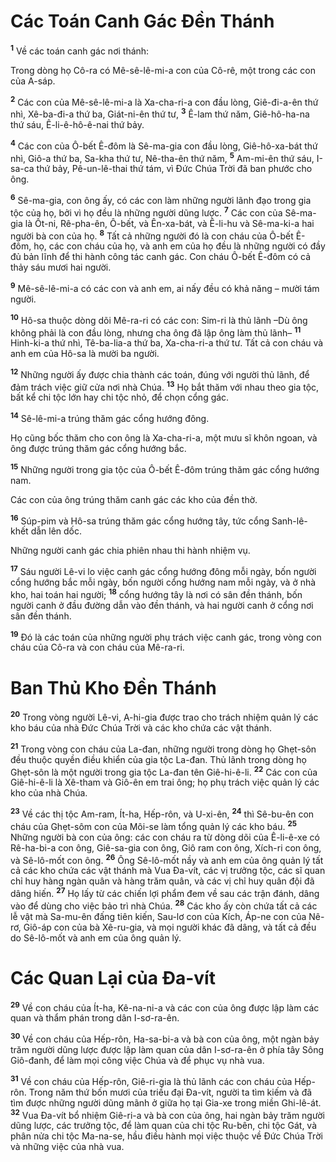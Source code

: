# Các Toán Canh Gác Ðền Thánh
<sup><b>1</b></sup> Về các toán canh gác nơi thánh:

Trong dòng họ Cô-ra có Mê-sê-lê-mi-a con của Cô-rê, một trong các con của A-sáp.

<sup><b>2</b></sup> Các con của Mê-sê-lê-mi-a là Xa-cha-ri-a con đầu lòng, Giê-đi-a-ên thứ nhì, Xê-ba-đi-a thứ ba, Giát-ni-ên thứ tư, <sup><b>3</b></sup> Ê-lam thứ năm, Giê-hô-ha-na thứ sáu, Ê-li-ê-hô-ê-nai thứ bảy.

<sup><b>4</b></sup> Các con của Ô-bết Ê-đôm là Sê-ma-gia con đầu lòng, Giê-hô-xa-bát thứ nhì, Giô-a thứ ba, Sa-kha thứ tư, Nê-tha-ên thứ năm, <sup><b>5</b></sup> Am-mi-ên thứ sáu, I-sa-ca thứ bảy, Pê-un-lê-thai thứ tám, vì Ðức Chúa Trời đã ban phước cho ông.

<sup><b>6</b></sup> Sê-ma-gia, con ông ấy, có các con làm những người lãnh đạo trong gia tộc của họ, bởi vì họ đều là những người dũng lược. <sup><b>7</b></sup> Các con của Sê-ma-gia là Ốt-ni, Rê-pha-ên, Ô-bết, và Ên-xa-bát, và Ê-li-hu và Sê-ma-ki-a hai người bà con của họ. <sup><b>8</b></sup> Tất cả những người đó là con cháu của Ô-bết Ê-đôm, họ, các con cháu của họ, và anh em của họ đều là những người có đầy đủ bản lĩnh để thi hành công tác canh gác. Con cháu Ô-bết Ê-đôm có cả thảy sáu mươi hai người.

<sup><b>9</b></sup> Mê-sê-lê-mi-a có các con và anh em, ai nấy đều có khả năng – mười tám người.

<sup><b>10</b></sup> Hô-sa thuộc dòng dõi Mê-ra-ri có các con: Sim-ri là thủ lãnh –Dù ông không phải là con đầu lòng, nhưng cha ông đã lập ông làm thủ lãnh– <sup><b>11</b></sup> Hinh-ki-a thứ nhì, Tê-ba-lia-a thứ ba, Xa-cha-ri-a thứ tư. Tất cả con cháu và anh em của Hô-sa là mười ba người.

<sup><b>12</b></sup> Những người ấy được chia thành các toán, đúng với người thủ lãnh, để đảm trách việc giữ cửa nơi nhà Chúa. <sup><b>13</b></sup> Họ bắt thăm với nhau theo gia tộc, bất kể chi tộc lớn hay chi tộc nhỏ, để chọn cổng gác.

<sup><b>14</b></sup> Sê-lê-mi-a trúng thăm gác cổng hướng đông.

Họ cũng bốc thăm cho con ông là Xa-cha-ri-a, một mưu sĩ khôn ngoan, và ông được trúng thăm gác cổng hướng bắc.

<sup><b>15</b></sup> Những người trong gia tộc của Ô-bết Ê-đôm trúng thăm gác cổng hướng nam.

Các con của ông trúng thăm canh gác các kho của đền thờ.

<sup><b>16</b></sup> Súp-pim và Hô-sa trúng thăm gác cổng hướng tây, tức cổng Sanh-lê-khết dẫn lên dốc.

Những người canh gác chia phiên nhau thi hành nhiệm vụ.

<sup><b>17</b></sup> Sáu người Lê-vi lo việc canh gác cổng hướng đông mỗi ngày, bốn người cổng hướng bắc mỗi ngày, bốn người cổng hướng nam mỗi ngày, và ở nhà kho, hai toán hai người; <sup><b>18</b></sup> cổng hướng tây là nơi có sân đền thánh, bốn người canh ở đầu đường dẫn vào đền thánh, và hai người canh ở cổng nơi sân đền thánh.

<sup><b>19</b></sup> Ðó là các toán của những người phụ trách việc canh gác, trong vòng con cháu của Cô-ra và con cháu của Mê-ra-ri.


# Ban Thủ Kho Ðền Thánh
<sup><b>20</b></sup> Trong vòng người Lê-vi, A-hi-gia được trao cho trách nhiệm quản lý các kho báu của nhà Ðức Chúa Trời và các kho chứa các vật thánh.

<sup><b>21</b></sup> Trong vòng con cháu của La-đan, những người trong dòng họ Ghẹt-sôn đều thuộc quyền điều khiển của gia tộc La-đan. Thủ lãnh trong dòng họ Ghẹt-sôn là một người trong gia tộc La-đan tên Giê-hi-ê-li. <sup><b>22</b></sup> Các con của Giê-hi-ê-li là Xê-tham và Giô-ên em trai ông; họ phụ trách việc quản lý các kho của nhà Chúa.

<sup><b>23</b></sup> Về các thị tộc Am-ram, Ít-ha, Hếp-rôn, và U-xi-ên, <sup><b>24</b></sup> thì Sê-bu-ên con cháu của Ghẹt-sôm con của Môi-se làm tổng quản lý các kho báu. <sup><b>25</b></sup> Những người bà con của ông: các con cháu ra từ dòng dõi của Ê-li-ê-xe có Rê-ha-bi-a con ông, Giê-sa-gia con ông, Giô ram con ông, Xích-ri con ông, và Sê-lô-mốt con ông. <sup><b>26</b></sup> Ông Sê-lô-mốt nầy và anh em của ông quản lý tất cả các kho chứa các vật thánh mà Vua Ða-vít, các vị trưởng tộc, các sĩ quan chỉ huy hàng ngàn quân và hàng trăm quân, và các vị chỉ huy quân đội đã dâng hiến. <sup><b>27</b></sup> Họ lấy từ các chiến lợi phẩm đem về sau các trận đánh, dâng vào để dùng cho việc bảo trì nhà Chúa. <sup><b>28</b></sup> Các kho ấy còn chứa tất cả các lễ vật mà Sa-mu-ên đấng tiên kiến, Sau-lơ con của Kích, Áp-ne con của Nê-rơ, Giô-áp con của bà Xê-ru-gia, và mọi người khác đã dâng, và tất cả đều do Sê-lô-mốt và anh em của ông quản lý.


# Các Quan Lại của Ða-vít
<sup><b>29</b></sup> Về con cháu của Ít-ha, Kê-na-ni-a và các con của ông được lập làm các quan và thẩm phán trong dân I-sơ-ra-ên.

<sup><b>30</b></sup> Về con cháu của Hếp-rôn, Ha-sa-bi-a và bà con của ông, một ngàn bảy trăm người dũng lược được lập làm quan của dân I-sơ-ra-ên ở phía tây Sông Giô-đanh, để làm mọi công việc Chúa và để phục vụ nhà vua.

<sup><b>31</b></sup> Về con cháu của Hếp-rôn, Giê-ri-gia là thủ lãnh các con cháu của Hếp-rôn. Trong năm thứ bốn mươi của triều đại Ða-vít, người ta tìm kiếm và đã tìm được những người dũng mãnh ở giữa họ tại Gia-xe trong miền Ghi-lê-át. <sup><b>32</b></sup> Vua Ða-vít bổ nhiệm Giê-ri-a và bà con của ông, hai ngàn bảy trăm người dũng lược, các trưởng tộc, để làm quan của chi tộc Ru-bên, chi tộc Gát, và phân nửa chi tộc Ma-na-se, hầu điều hành mọi việc thuộc về Ðức Chúa Trời và những việc của nhà vua.